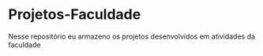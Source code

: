 # Projetos-Faculdade
Nesse repositório eu armazeno os projetos desenvolvidos em atividades da faculdade
